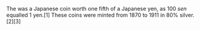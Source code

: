 The was a Japanese coin worth one fifth of a Japanese yen, as 100 _sen_ equalled 1 yen.[1] These coins were minted from 1870 to 1911 in 80% silver.[2][3]
